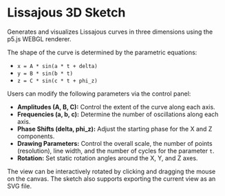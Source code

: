 # Lissajous 3D Sketch

Generates and visualizes Lissajous curves in three dimensions using the p5.js WEBGL renderer.

The shape of the curve is determined by the parametric equations:

*   `x = A * sin(a * t + delta)`
*   `y = B * sin(b * t)`
*   `z = C * sin(c * t + phi_z)`

Users can modify the following parameters via the control panel:

*   **Amplitudes (A, B, C):** Control the extent of the curve along each axis.
*   **Frequencies (a, b, c):** Determine the number of oscillations along each axis.
*   **Phase Shifts (delta, phi_z):** Adjust the starting phase for the X and Z components.
*   **Drawing Parameters:** Control the overall scale, the number of points (resolution), line width, and the number of cycles for the parameter `t`.
*   **Rotation:** Set static rotation angles around the X, Y, and Z axes.

The view can be interactively rotated by clicking and dragging the mouse on the canvas. The sketch also supports exporting the current view as an SVG file. 